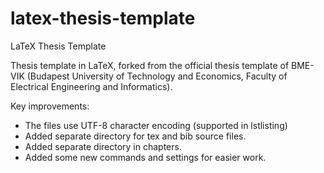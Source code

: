 # latex-thesis-template
LaTeX Thesis Template

Thesis template in LaTeX, forked from the official thesis template of BME-VIK (Budapest University of Technology and Economics, Faculty of Electrical Engineering and Informatics).

Key improvements:
* The files use UTF-8 character encoding (supported in lstlisting)
* Added separate directory for tex and bib source files.
* Added separate directory in chapters.
* Added some new commands and settings for easier work.